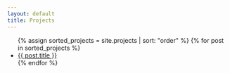 ```yaml
---
layout: default
title: Projects
---
```

<ul>
  {% assign sorted_projects = site.projects | sort: "order" %}
  {% for post in sorted_projects %}
    <li>
      <a href="{{ post.url }}" class="dark-link">{{ post.title }}</a>
    </li>
  {% endfor %}
</ul>
